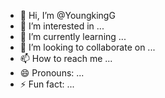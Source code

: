 - 👋 Hi, I’m @YoungkingG
- 👀 I’m interested in ...
- 🌱 I’m currently learning ...
- 💞️ I’m looking to collaborate on ...
- 📫 How to reach me ...
- 😄 Pronouns: ...
- ⚡ Fun fact: ...

<!---
YoungkingG/YoungkingG is a ✨ special ✨ repository because its `README.md` (this file) appears on your GitHub profile.
You can click the Preview link to take a look at your changes.
--->
